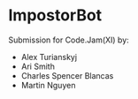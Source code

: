 # ImpostorBot
Submission for Code.Jam(XI) by:
- Alex Turianskyj
- Ari Smith
- Charles Spencer Blancas
- Martin Nguyen
